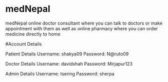 # medNepal
medNepal online doctor consultant where you can talk to doctors or make appointment with them as well as online pharmacy where you can order medicine directly to home

#Account Details

Patient Details
Username: shakya09
Password: N@ruto09

Doctor Details
Username: davidshah
Password: Mirjapur123

Admin Details
Username: tsering
Password: sherpa
